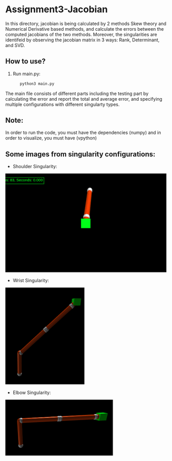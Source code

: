 # Assignment3-Jacobian

In this directory, jacobian is being calculated by 2 methods Skew theory and Numerical Derivative based methods, and calculate the errors between the computed jacobians of the two methods. Moreover, the singularities are identifeid by observing the jacobian matrix in 3 ways: Rank, Determinant, and SVD.

## How to use?

1. Run main.py:
   ```bash
      python3 main.py
   ```
  The main file consists of different parts including the testing part by calculating the error and report the total and average error, and specifying multiple configurations with different singularty types.

## Note:

In order to run the code, you must have the dependencies (numpy) and in order to visualize, you must have (vpython)

## Some images from singularity configurations:

- Shoulder Singularity:

![Shoulder](https://github.com/hany606/FoR_Fall20IU/blob/main/assignment3_jacobian/imgs/shoulder_singularity.gif)


- Wrist Singularity:

![Wrist](https://github.com/hany606/FoR_Fall20IU/blob/main/assignment3_jacobian/imgs/wrist%20singularity.png)

- Elbow Singularity:

![Elbow](https://github.com/hany606/FoR_Fall20IU/blob/main/assignment3_jacobian/imgs/elbow_singularity.png)
